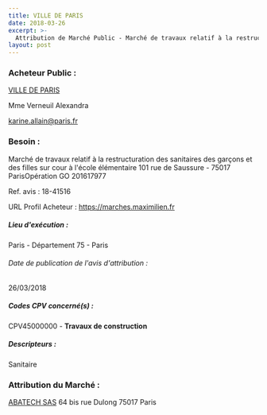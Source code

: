```yaml
---
title: VILLE DE PARIS
date: 2018-03-26
excerpt: >-
  Attribution de Marché Public - Marché de travaux relatif à la restructuration des sanitaires des garçons et des filles sur cour à l'école élémentaire 101 rue de Saussure - 75017 ParisOpération GO 201617977
layout: post
---
```


### Acheteur Public : 
<a href="/acheteur-136/siren-217500016"> VILLE DE PARIS</a><br/>

Mme Verneuil Alexandra

karine.allain@paris.fr



### Besoin :

Marché de travaux relatif à la restructuration des sanitaires des garçons et des filles sur cour à l'école élémentaire 101 rue de Saussure - 75017 ParisOpération GO 201617977

Ref. avis : 18-41516

URL Profil Acheteur : https://marches.maximilien.fr

##### Lieu d'exécution :

Paris - Département 75 - Paris

###### Date de publication de l'avis d'attribution : 
26/03/2018

##### Codes CPV concerné(s) :
CPV45000000 - **Travaux de construction** <br/>

##### Descripteurs :
Sanitaire <br/>

### Attribution du Marché :
<a href="/entreprise-564/siren-480808377"> ABATECH SAS</a>    64 bis rue Dulong 75017 Paris <br/>
